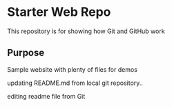# Starter Web Repo

This repository is for showing how Git and GitHub work

## Purpose

Sample website with plenty of files for demos

updating README.md from local git repository..

editing readme file from Git